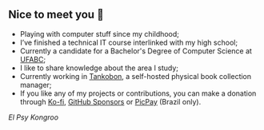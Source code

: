 ## Nice to meet you 👋

- Playing with computer stuff since my childhood;
- I’ve finished a technical IT course interlinked with my high school;
- Currently a candidate for a Bachelor's Degree of Computer Science at [UFABC];
- I like to share knowledge about the area I study;
- Currently working in [Tankobon], a self-hosted physical book collection manager;
- If you like any of my projects or contributions, you can make a donation through [Ko-fi], [GitHub Sponsors] or [PicPay] (Brazil only).

*El Psy Kongroo*

[UFABC]: https://ufabc.edu.br/
[Tankobon]: https://github.com/alessandrojean/tankobon/
[PicPay]: https://picpay.me/alessandrojean/
[GitHub Sponsors]: https://github.com/sponsors/alessandrojean/
[Ko-fi]: https://ko-fi.com/alessandrojean/
